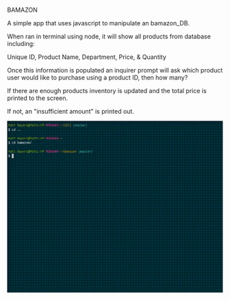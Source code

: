 BAMAZON

A simple app that uses javascript to manipulate an bamazon_DB.

When ran in terminal using node, it will show all products from database including:

Unique ID, Product Name, Department, Price, & Quantity

Once this information is populated an inquirer prompt will ask which product user would like to purchase
using a product ID, then how many?

If there are enough products inventory is updated and the total price is printed to the screen.

If not, an "insufficient amount" is printed out.


![](bamazon.gif)